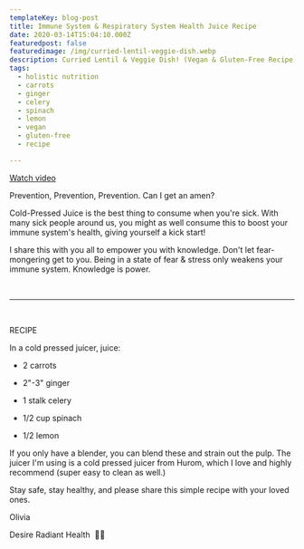 ```yaml
---
templateKey: blog-post
title: Immune System & Respiratory System Health Juice Recipe
date: 2020-03-14T15:04:10.000Z
featuredpost: false
featuredimage: /img/curried-lentil-veggie-dish.webp
description: Curried Lentil & Veggie Dish! (Vegan & Gluten-Free Recipe)
tags:
  - holistic nutrition
  - carrots
  - ginger
  - celery
  - spinach
  - lemon
  - vegan
  - gluten-free
  - recipe

---
```


[Watch video](https://www.youtube.com/watch?v=Roq09yhEO2o)

Prevention, Prevention, Prevention. Can I get an amen? ⁣ ⁣ 

Cold-Pressed Juice is the best thing to consume when you're sick. With many sick people around us, you might as well consume this to boost your immune system's health, giving yourself a kick start! ⁣ ⁣ 

I share this with you all to empower you with knowledge. Don't let fear-mongering get to you. Being in a state of fear & stress only weakens your immune system. Knowledge is power. ⁣ ⁣ 

<br />

---

<br />

RECIPE

In a cold pressed juicer, juice:

- 2 carrots

- 2"-3" ginger

- 1 stalk celery

- 1/2 cup spinach

- 1/2 lemon 

If you only have a blender, you can blend these and strain out the pulp. The juicer I'm using is a cold pressed juicer from Hurom, which I love and highly recommend (super easy to clean as well.)

Stay safe, stay healthy, and please share this simple recipe with your loved ones. ⁣ ⁣ 

Olivia  

Desire Radiant Health ⁣ 💖🌟⁣
